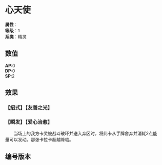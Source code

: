 <script setup>
let list = [
    { number: "SP01-008", url: "/packs/SP01" }
]
</script>

# 心天使

**属性**：<CardAttribute text="光"/><br/>
**等级**：1<br/>
**系类**：精灵

## 数值

**AP**:0<br/>
**DP**:0<br/>
**SP**:2

## 效果

### 【招式】【友善之光】

### 【瞬发】【爱心治愈】

&emsp;&emsp;当场上的我方卡灵被战斗破环并送入弃区时，将此卡从手牌舍弃并消耗2点能量可以发动。那张卡拉卡超越降临。

## 编号版本

<CardNumberBox :list="list"/>